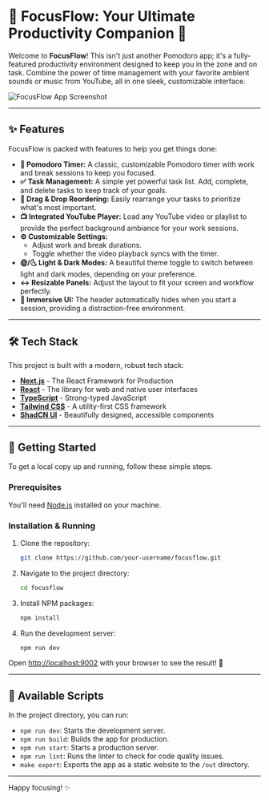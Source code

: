 # 🚀 FocusFlow: Your Ultimate Productivity Companion 🍅

Welcome to **FocusFlow**! This isn't just another Pomodoro app; it's a fully-featured productivity environment designed to keep you in the zone and on task. Combine the power of time management with your favorite ambient sounds or music from YouTube, all in one sleek, customizable interface.

![FocusFlow App Screenshot](https://placehold.co/800x450.png?text=FocusFlow+Screenshot)

---

## ✨ Features

FocusFlow is packed with features to help you get things done:

-   **🍅 Pomodoro Timer:** A classic, customizable Pomodoro timer with work and break sessions to keep you focused.
-   **✅ Task Management:** A simple yet powerful task list. Add, complete, and delete tasks to keep track of your goals.
-   **🤏 Drag & Drop Reordering:** Easily rearrange your tasks to prioritize what's most important.
-   **📺 Integrated YouTube Player:** Load any YouTube video or playlist to provide the perfect background ambiance for your work sessions.
-   **⚙️ Customizable Settings:**
    -   Adjust work and break durations.
    -   Toggle whether the video playback syncs with the timer.
-   **🌞/🌜 Light & Dark Modes:** A beautiful theme toggle to switch between light and dark modes, depending on your preference.
-   **↔️ Resizable Panels:** Adjust the layout to fit your screen and workflow perfectly.
-   **👻 Immersive UI:** The header automatically hides when you start a session, providing a distraction-free environment.

---

## 🛠️ Tech Stack

This project is built with a modern, robust tech stack:

-   **[Next.js](https://nextjs.org/)** - The React Framework for Production
-   **[React](https://react.dev/)** - The library for web and native user interfaces
-   **[TypeScript](https://www.typescriptlang.org/)** - Strong-typed JavaScript
-   **[Tailwind CSS](https://tailwindcss.com/)** - A utility-first CSS framework
-   **[ShadCN UI](https://ui.shadcn.com/)** - Beautifully designed, accessible components

---

## 🏁 Getting Started

To get a local copy up and running, follow these simple steps.

### Prerequisites

You'll need [Node.js](https://nodejs.org/) installed on your machine.

### Installation & Running

1.  Clone the repository:
    ```sh
    git clone https://github.com/your-username/focusflow.git
    ```
2.  Navigate to the project directory:
    ```sh
    cd focusflow
    ```
3.  Install NPM packages:
    ```sh
    npm install
    ```
4.  Run the development server:
    ```sh
    npm run dev
    ```

Open [http://localhost:9002](http://localhost:9002) with your browser to see the result! 🥳

---

## 📜 Available Scripts

In the project directory, you can run:

-   `npm run dev`: Starts the development server.
-   `npm run build`: Builds the app for production.
-   `npm run start`: Starts a production server.
-   `npm run lint`: Runs the linter to check for code quality issues.
-   `make export`: Exports the app as a static website to the `/out` directory.

---

Happy focusing! ✨
